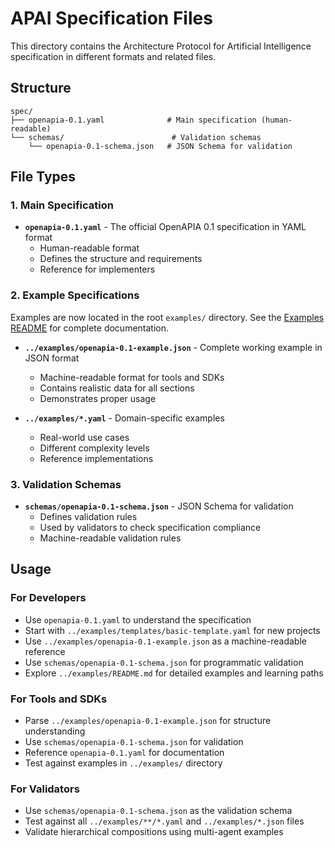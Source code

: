 # APAI Specification Files

This directory contains the Architecture Protocol for Artificial Intelligence specification in different formats and related files.

## Structure

```
spec/
├── openapia-0.1.yaml              # Main specification (human-readable)
└── schemas/                        # Validation schemas
    └── openapia-0.1-schema.json   # JSON Schema for validation
```

## File Types

### 1. Main Specification
- **`openapia-0.1.yaml`** - The official OpenAPIA 0.1 specification in YAML format
  - Human-readable format
  - Defines the structure and requirements
  - Reference for implementers

### 2. Example Specifications
Examples are now located in the root `examples/` directory. See the [Examples README](../examples/README.md) for complete documentation.

- **`../examples/openapia-0.1-example.json`** - Complete working example in JSON format
  - Machine-readable format for tools and SDKs
  - Contains realistic data for all sections
  - Demonstrates proper usage

- **`../examples/*.yaml`** - Domain-specific examples
  - Real-world use cases
  - Different complexity levels
  - Reference implementations



### 3. Validation Schemas
- **`schemas/openapia-0.1-schema.json`** - JSON Schema for validation
  - Defines validation rules
  - Used by validators to check specification compliance
  - Machine-readable validation rules

## Usage

### For Developers
- Use `openapia-0.1.yaml` to understand the specification
- Start with `../examples/templates/basic-template.yaml` for new projects
- Use `../examples/openapia-0.1-example.json` as a machine-readable reference
- Use `schemas/openapia-0.1-schema.json` for programmatic validation
- Explore `../examples/README.md` for detailed examples and learning paths

### For Tools and SDKs
- Parse `../examples/openapia-0.1-example.json` for structure understanding
- Use `schemas/openapia-0.1-schema.json` for validation
- Reference `openapia-0.1.yaml` for documentation
- Test against examples in `../examples/` directory

### For Validators
- Use `schemas/openapia-0.1-schema.json` as the validation schema
- Test against all `../examples/**/*.yaml` and `../examples/*.json` files
- Validate hierarchical compositions using multi-agent examples
